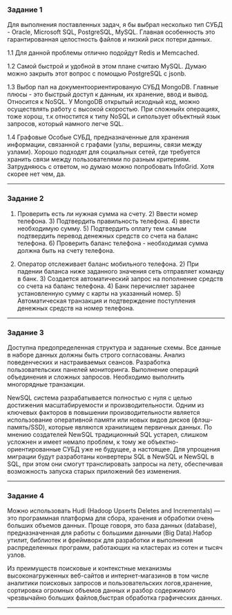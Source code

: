### Задание 1

Для выполнения поставленных задач, я бы выбрал несколько тип СУБД - Oracle, Microsoft SQL, PostgreSQL, MySQL. Главная особенность это гарантированная целостность файлов и низкий риск потери данных.

1.1 Для данной проблемы отлично подойдут Redis и Memcached.

1.2 Самой быстрой и удобной в этом плане считаю MySQL. Думаю можно закрыть этот вопрос с помощью PostgreSQL c jsonb.

1.3 Выбор пал на документоориентированую СУБД MongoDB. Главные плюсы - это быстрый доступ к данным, их хранение, ввод и вывод. Относится к NoSQL.
    У MongoDB открытый исходный код, можно осуществлять работу с высокой скоростью. При сложныйх операциях, тоже хорош, т.к отностится к типу NoSQL и сипользует объектный язык запросов, который намного легче SQL.
    
1.4 Графовые Особые СУБД, предназначенные для хранения информации, связанной с графами (узлы, вершины, связи между узлами). Хорошо подходят для социальных сетей, где требуется хранить связи между пользователями по разным       критериям. Затрудняюсь с ответом, но думаю можно попробовать InfoGrid. Хотя скорее нет чем, да.

---

### Задание 2

1) Проверить есть ли нужная сумма на счету. 2) Ввести номер телефона. 3) Подтвердить правильность телефона. 4) ввести необходимую сумму. 5) Подтвердить оплату тем самым подтвердить перевод денежных средств со счета на баланс телефона. 6) Проверить баланс телефона - необходимая сумма должна быть на счету телефона.

2) Оператор отслеживает баланс мобильного телефона. 2) При падении баланса ниже заданного значения сеть отправляет команду в банк. 3) Создается автоматический запрос на пополнение средств со счета на баланс телефона. 4) Банк перечисляет заранее установленную сумму с карты на указанный номер. 5) Автоматическая транзакция и подтверждение поступления денежных средств на номер телефона.

---

### Задание 3

Доступна предопределенная структура и заданные схемы. Все данные в наборе данных должны быть строго согласованы. Анализ поведенческих и настраиваемых сеансов. Разработка пользовательских панелей мониторинга. Выполнение операций объединения и сложных запросов. Необходимо выполнить многорядные транзакции.

NewSQL система разрабатывается полностью с нуля с целью достижения масштабируемости и производительности. Одним из ключевых факторов в повышении производительности является использование оперативной памяти или новых видов дисков (флэш-память/SSD), которые являются хранилищем первичных данных. По мнению создателей NewSQL традиционный SQL устарел, слишком усложнен и имеет немало проблем, к тому же объектно-ориентированные СУБД уже не будущее, а настоящее. Для упрощения миграции будут разработаны конвертеры SQL в NewSQL и NewSQL в SQL, при этом они смогут транслировать запросы на лету, обеспечивая возможность запуска старых приложений без изменения.

---

### Задание 4

Можно использовать Hudi (Hadoop Upserts Deletes and Incrementals) — это программная платформа для сбора, хранения и обработки очень больших объемов данных. Проще говоря, это база данных (database), предназначенная для работы с большими данными (Big Data).Набор утилит, библиотек и фреймворк для разработки и выполнения распределенных программ, работающих на кластерах из сотен и тысяч узлов.

Из преимуществ поисковые и контекстные механизмы высоконагруженных веб-сайтов и интернет-магазинов в том числе аналитики поисковых запросов и пользовательских логов,хранение, сортировка огромных объемов данных и разбор содержимого чрезвычайно больших файлов,быстрая обработка графических данных.

---
